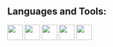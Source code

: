 <!--
**VenkateswaraT/Venkateswarat** is a ✨ _special_ ✨ repository because its `README.md` (this file) appears on your GitHub profile.

Here are some ideas to get you started:

- 🔭 I’m currently working on ...
- 🌱 I’m currently learning ...
- 👯 I’m looking to collaborate on ...
- 🤔 I’m looking for help with ...
- 💬 Ask me about ...
- 📫 How to reach me: ...
- 😄 Pronouns: ...
- ⚡ Fun fact: ...
-->
## Languages and Tools:
<img src="https://cdn.jsdelivr.net/gh/devicons/devicon@latest/icons/salesforce/salesforce-original.svg"  width="35"  height="35"  /> <img src="https://cdn.jsdelivr.net/gh/devicons/devicon@latest/icons/nestjs/nestjs-original.svg" width="35"  height="35" /> <img src="https://cdn.jsdelivr.net/gh/devicons/devicon@latest/icons/git/git-original.svg"  width="35"  height="35" />  <img src="https://cdn.jsdelivr.net/gh/devicons/devicon@latest/icons/prisma/prisma-original.svg"   width="35"  height="35"  />  <img src="https://cdn.jsdelivr.net/gh/devicons/devicon@latest/icons/postgresql/postgresql-original.svg"   width="35"  height="35"  />
